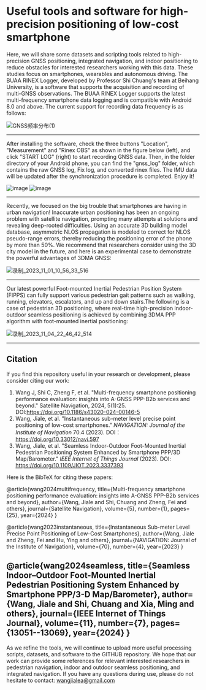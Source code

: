 # Useful tools and software for high-precision positioning of low-cost smartphone

Here, we will share some datasets and scripting tools related to high-precision GNSS positioning, integrated navigation, and indoor positioning to reduce obstacles for interested researchers working with this data. These studies focus on smartphones, wearables and autonomous driving. The BUAA RINEX Logger, developed by Professor Shi Chuang's team at Beihang University, is a software that supports the acquisition and recording of multi-GNSS observations. The BUAA RINEX Logger supports the latest multi-frequency smartphone data logging and is compatible with Android 8.0 and above. The current support for recording data frequency is as follows:

![GNSS频率分布(1)](https://github.com/user-attachments/assets/9f601580-2598-44c1-9e7f-44a3fb0e52de)

-----------------------------------------------------------------------------------------------------------------------------------------------------------------------------------
After installing the software, check the three buttons "Location", "Measurement" and "Rinex OBS" as shown in the figure below (left), and click "START LOG" (right) to start recording GNSS data. Then, in the folder directory of your Android phone, you can find the "gnss_log" folder, which contains the raw GNSS log, Fix log, and converted rinex files. The IMU data will be updated after the synchronization procedure is completed. Enjoy it!

![image](https://github.com/Jia-le-wang/BUAA-RINEX-Logger/assets/49149409/ac732ab3-b041-4fa1-bb3d-d95fc6be5a2f)   ![image](https://github.com/Jia-le-wang/BUAA-RINEX-Logger/assets/49149409/0c4dc693-369f-4b71-9110-a8bbf2238d36)

-----------------------------------------------------------------------------------------------------------------------------------------------------------------------------------
Recently, we focused on the big trouble that smartphones are having in urban navigation! Inaccurate urban positioning has been an ongoing problem with satellite navigation, prompting many attempts at solutions and revealing deep-rooted difficulties. Using an accurate 3D building model database, asymmetric NLOS propagation is modeled to correct for NLOS pseudo-range errors, thereby reducing the positioning error of the phone by more than 50%. We recommend that researchers consider using the 3D city model in the future, and here is an experimental case to demonstrate the powerful advantages of 3DMA GNSS:

![录制_2023_11_01_10_56_33_516](https://github.com/Jia-le-wang/Useful-tools-and-software-for-high-precision-positioning-of-low-cost-smart-devices/assets/49149409/14b6b590-676f-40d5-a11a-d99319bad58e)

-----------------------------------------------------------------------------------------------------------------------------------------------------------------------------------

Our latest powerful Foot-mounted Inertial Pedestrian Position System (FIPPS) can fully support various pedestrian gait patterns such as walking, running, elevators, escalators, and up and down stairs.The following is a case of pedestrian 3D positioning, where real-time high-precision indoor-outdoor seamless positioning is achieved by combining 3DMA PPP algorithm with foot-mounted inertial positioning:

![录制_2023_11_04_22_46_42_514](https://github.com/Jia-le-wang/BUAA-RINEX-Logger/assets/49149409/8489d172-cda1-4df3-aa02-a19cd8d5b243)

-----------------------------------------------------------------------------------------------------------------------------------------------------------------------------------
## Citation

If you find this repository useful in your research or development, please consider citing our work:
1. Wang J, Shi C, Zheng F, et al. "Multi-frequency smartphone positioning performance evaluation: insights into A-GNSS PPP-B2b services and beyond." Satellite Navigation, 2024, 5(1):25. DOI:https://doi.org/10.1186/s43020-024-00146-5
2. Wang, Jiale, et al. "Instantaneous sub-meter level precise point positioning of low-cost smartphones." *NAVIGATION: Journal of the Institute of Navigation* 70.4 (2023). DOI：https://doi.org/10.33012/navi.597
3. Wang, Jiale, et al. "Seamless Indoor-Outdoor Foot-Mounted Inertial Pedestrian Positioning System Enhanced by Smartphone PPP/3D Map/Barometer." *IEEE Internet of Things Journal* (2023). DOI: https://doi.org/10.1109/JIOT.2023.3337393

Here is the BibTeX for citing these papers:

@article{wang2024multifrequency,
  title={Multi-frequency smartphone positioning performance evaluation: insights into A-GNSS PPP-B2b services and beyond},
  author={Wang, Jiale and Shi, Chuang and Zheng, Fei and others},
  journal={Satellite Navigation},
  volume={5},
  number={1},
  pages={25},
  year={2024}
}

@article{wang2023instantaneous,
  title={Instantaneous Sub-meter Level Precise Point Positioning of Low-Cost Smartphones},
  author={Wang, Jiale and Zheng, Fei and Hu, Ying and others},
  journal={NAVIGATION: Journal of the Institute of Navigation},
  volume={70},
  number={4},
  year={2023}
}

@article{wang2024seamless,
  title={Seamless Indoor–Outdoor Foot-Mounted Inertial Pedestrian Positioning System Enhanced by Smartphone PPP/3-D Map/Barometer},
  author={Wang, Jiale and Shi, Chuang and Xia, Ming and others},
  journal={IEEE Internet of Things Journal},
  volume={11},
  number={7},
  pages={13051--13069},
  year={2024}
}
-----------------------------------------------------------------------------------------------------------------------------------------------------------------------------------
As we refine the tools, we will continue to upload more useful processing scripts, datasets, and software to the GITHUB repository. We hope that our work can provide some references for relevant interested researchers in pedestrian navigation, indoor and outdoor seamless positioning, and integrated navigation.
If you have any questions during use, please do not hesitate to contact: wangjialea@gmail.com
